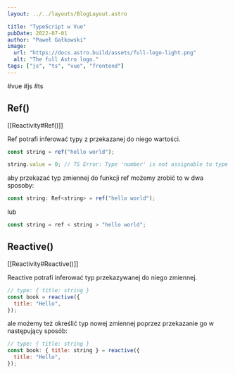 ```yaml
---
layout: ../../layouts/BlogLayout.astro

title: "TypeScript w Vue"
pubDate: 2022-07-01
author: "Paweł Gałkowski"
image:
  url: "https://docs.astro.build/assets/full-logo-light.png"
  alt: "The full Astro logo."
tags: ["js", "ts", "vue", "frontend"]
---
```


#vue #js #ts

## Ref()

[[Reactivity#Ref()]]

Ref potrafi inferować typy z przekazanej do niego wartości.

```js
const string = ref("hello world");

string.value = 0; // TS Error: Type 'number' is not assignable to type 'string'.
```

aby przekazać typ zmiennej do funkcji ref możemy zrobić to w dwa sposoby:

```js
const string: Ref<string> = ref("hello world");
```

lub

```js
const string = ref < string > "hello world";
```

## Reactive()

[[Reactivity#Reactive()]]

Reactive potrafi inferować typ przekazywanej do niego zmiennej.

```js
// type: { title: string }
const book = reactive({
  title: "Hello",
});
```

ale możemy też określić typ nowej zmiennej poprzez przekazanie go w następujący sposób:

```js
// type: { title: string }
const book: { title: string } = reactive({
  title: "Hello",
});
```
